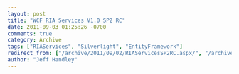 ```yaml
---
layout: post
title: "WCF RIA Services V1.0 SP2 RC"
date: 2011-09-03 01:25:26 -0700
comments: true
category: Archive
tags: ["RIAServices", "Silverlight", "EntityFramework"]
redirect_from: ["/archive/2011/09/02/RIAServicesSP2RC.aspx/", "/archive/2011/09/02/riaservicessp2rc.aspx"]
author: "Jeff Handley"
---
```


